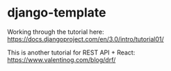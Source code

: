 # django-template

Working through the tutorial here: <https://docs.djangoproject.com/en/3.0/intro/tutorial01/>

This is another tutorial for REST API + React: <https://www.valentinog.com/blog/drf/>